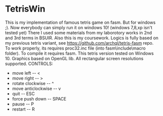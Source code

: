 # TetrisWin
This is my implementation of famous tetris game on fasm. But for windows ;). Now everybody can simply run it on windows 10! (windows 7,8,xp isn't tested yet)
There I used some materials from my laborotory works in 2nd and 3rd terms in BSUIR. Also this is my coursework.
Logics is fully based on my previous tetris variant, see https://github.com/archql/tetris-fasm repo.
To work properly, its requires proc32.inc file (into fasm\include\macro folder). 
To compile it requires fasm.
This tetris version tested on Windows 10. 
Graphics based on OpenGL lib.
All rectangular screen resolutions supported.
CONTROLS:
 - move left          -- <
 - move right         -- > 
 - rotate clockwise   -- ^
 - move anticlockwise -- v
 - quit               -- ESC
 - force push down    -- SPACE
 - pause              -- P
 - restart            -- R
